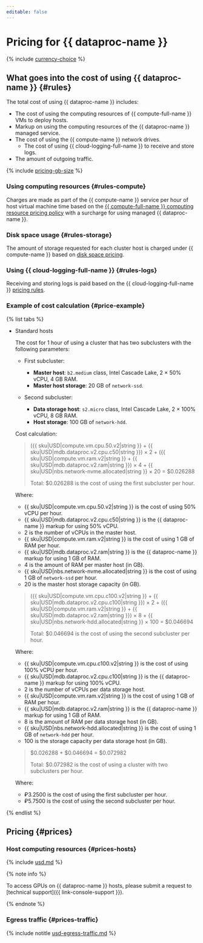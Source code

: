 ```yaml
---
editable: false
---
```


# Pricing for {{ dataproc-name }}



{% include [currency-choice](../_includes/pricing/currency-choice.md) %}

## What goes into the cost of using {{ dataproc-name }} {#rules}

The total cost of using {{ dataproc-name }} includes:

* The cost of using the computing resources of {{ compute-full-name }} VMs to deploy hosts.
* Markup on using the computing resources of the {{ dataproc-name }} managed service.
* The cost of using the {{ compute-name }} network drives.
   * The cost of using {{ cloud-logging-full-name }} to receive and store logs.
* The amount of outgoing traffic.

{% include [pricing-gb-size](../_includes/pricing-gb-size.md) %}

### Using computing resources {#rules-compute}

Charges are made as part of the {{ compute-name }} service per hour of host virtual machine time based on the [{{ compute-full-name }} computing resource pricing policy](../compute/pricing.md#prices) with a surcharge for using managed {{ dataproc-name }}.

### Disk space usage {#rules-storage}

The amount of storage requested for each cluster host is charged under {{ compute-name }} based on [disk space pricing](../compute/pricing.md#prices-storage).

### Using {{ cloud-logging-full-name }} {#rules-logs}

Receiving and storing logs is paid based on the {{ cloud-logging-full-name }} [pricing rules](../logging/pricing.md).

### Example of cost calculation {#price-example}

{% list tabs %}

- Standard hosts

   The cost for 1 hour of using a cluster that has two subclusters with the following parameters:

   * First subcluster:
      * **Master host**: `b2.medium` class, Intel Cascade Lake, 2 × 50% vCPU, 4 GB RAM.
      * **Master host storage**: 20 GB of `network-ssd`.

   * Second subcluster:
      * **Data storage host**: `s2.micro` class, Intel Cascade Lake, 2 × 100% vCPU, 8 GB RAM.
      * **Host storage**: 100 GB of `network-hdd`.

   Cost calculation:

   > 
   > ({{ sku|USD|compute.vm.cpu.50.v2|string }} + {{ sku|USD|mdb.dataproc.v2.cpu.c50|string }}) × 2 + ({{ sku|USD|compute.vm.ram.v2|string }} + {{ sku|USD|mdb.dataproc.v2.ram|string }}) × 4 + {{ sku|USD|nbs.network-nvme.allocated|string }} × 20 = $0.026288
   > 
   >
   > Total: $0.026288 is the cost of using the first subcluster per hour.

   Where:

   * {{ sku|USD|compute.vm.cpu.50.v2|string }} is the cost of using 50% vCPU per hour.
   * {{ sku|USD|mdb.dataproc.v2.cpu.c50|string }} is the {{ dataproc-name }} markup for using 50% vCPU.
   * 2 is the number of vCPUs in the master host.
   * {{ sku|USD|compute.vm.ram.v2|string }} is the cost of using 1 GB of RAM per hour.
   * {{ sku|USD|mdb.dataproc.v2.ram|string }} is the {{ dataproc-name }} markup for using 1 GB of RAM.
   * 4 is the amount of RAM per master host (in GB).
   * {{ sku|USD|nbs.network-nvme.allocated|string }} is the cost of using 1 GB of `network-ssd` per hour.
   * 20 is the master host storage capacity (in GB).

   > 
   > ({{ sku|USD|compute.vm.cpu.c100.v2|string }} + {{ sku|USD|mdb.dataproc.v2.cpu.c100|string }}) × 2 + ({{ sku|USD|compute.vm.ram.v2|string }} + {{ sku|USD|mdb.dataproc.v2.ram|string }}) × 8 + {{ sku|USD|nbs.network-hdd.allocated|string }} × 100 = $0.046694
   > 
   >
   > Total: $0.046694 is the cost of using the second subcluster per hour.

   Where:

   * {{ sku|USD|compute.vm.cpu.c100.v2|string }} is the cost of using 100% vCPU per hour.
   * {{ sku|USD|mdb.dataproc.v2.cpu.c100|string }} is the {{ dataproc-name }} markup for using 100% vCPU.
   * 2 is the number of vCPUs per data storage host.
   * {{ sku|USD|compute.vm.ram.v2|string }} is the cost of using 1 GB of RAM per hour.
   * {{ sku|USD|mdb.dataproc.v2.ram|string }} is the {{ dataproc-name }} markup for using 1 GB of RAM.
   * 8 is the amount of RAM per data storage host (in GB).
   * {{ sku|USD|nbs.network-hdd.allocated|string }} is the cost of using 1 GB of `network-hdd` per hour.
   * 100 is the storage capacity per data storage host (in GB).

   > 
   > $0.026288 + $0.046694 = $0.072982
   > 
   >
   > Total: $0.072982 is the cost of using a cluster with two subclusters per hour.

   Where:

   * ₽3.2500 is the cost of using the first subcluster per hour.
   * ₽5.7500 is the cost of using the second subcluster per hour.

{% endlist %}


## Pricing {#prices}

### Host computing resources {#prices-hosts}





{% include [usd.md](../_pricing/data-proc/usd.md) %}



{% note info %}

To access GPUs on {{ dataproc-name }} hosts, please submit a request to [technical support]({{ link-console-support }}).

{% endnote %}

### Egress traffic {#prices-traffic}





{% include notitle [usd-egress-traffic.md](../_pricing/usd-egress-traffic.md) %}


